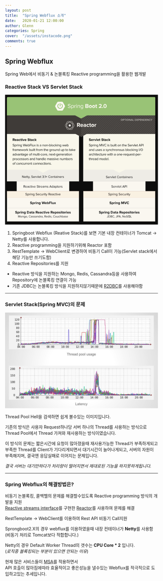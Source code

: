 ```yaml
---
layout: post
title:  "Spring Webflux 소개"
date:   2020-01-21 12:00:00
author: Glenn
categories: Spring
cover:  "/assets/instacode.png"
comments: true
---
```


## Spring Webflux
Spring Web에서 비동기 & 논블록킹 Reactive programming을 활용한 웹개발 

### Reactive Stack VS Servlet Stack

![Servlet Stack, Reative Stack 비교 이미지](https://github.com/tries1/glenn-blog/blob/master/assets/spring/servlet_vs_reactive.png?raw=true)

1. Springboot Webflux (Reative Stack)를 보면 기본 내장 컨테이너가 Tomcat -> Netty를 사용합니다.
2. Reactive programming을 지원하기위해 Reactor 포함
3. RestTemplate -> WebClient로 변경하여 비동기 Call이 가능(Servlet stack에서 해당 기능만 쓰기도함)
4. Reactive Repositories를 지원
 - Reactive 방식을 지원하는 Mongo, Redis, Cassandra등을 사용하여 Repository에 논블록킹 연결이 가능
 - 기존 JDBC는 논블록킹 방식을 지원하지않기때문에 [R2DBC](https://spring.io/projects/spring-data-r2dbc)를 사용해야함

---


### Servlet Stack(Spring MVC)의 문제

![Thread Pool Hell 비교 이미지](https://github.com/tries1/glenn-blog/blob/master/assets/spring/thread_pool_hell.png?raw=true)

Thread Pool Hell을 검색하면 쉽게 볼수있는 이미지입니다.  

기존의 방식은 사용자 Request하나당 서버 하나의 Thread를 사용하는 방식으로  
Thread Pool에서 Thread 가져와 재사용하는 방식이였습니다.  

이 방식의 문제는 짧은시간에 요청이 많아졌을때 재사용가능한 Thread가 부족하게되고  
부족한 Thread를 Client가 기다리게되면서 대기시간이 늘어나게되고, 서버의 자원이 부족해지며, 결국엔 응답실패로 이어지는 문제입니다.  

*결국 서버는 대기만하다가 처리량이 떨어지면서 제대로된 기능을 하지못하게됩니다.*

---

### Spring Webflux의 해결방법은?
비동기 논블록킹, 콜백헬의 문제를 해결할수있도록 Reactive programming 방식의 개발을 지원  
[Reactive streams interface](https://www.reactive-streams.org/)를 구현한 [Reactor](https://projectreactor.io/)를 사용하여 문제를 해결 

RestTemplate -> WebClient를 이용하여 Rest API 비동기 Call지원 

Sprongboot2.X의 경우 webflux를 이용하였을때 내장 컨테이너가 **Netty**를 사용함  
(비동기 처리로 Tomcat보다 적합합니다.)

Netty의 경우 Default Worker Thread의 갯수는 **CPU Core * 2** 입니다.  
(*로직중 블록킹되는 부분이 있으면 안되는 이유*)

현재 많은 서비스들이 [MSA](https://ko.wikipedia.org/wiki/%EB%A7%88%EC%9D%B4%ED%81%AC%EB%A1%9C%EC%84%9C%EB%B9%84%EC%8A%A4)를 적용하면서  
API 호출이 많아짐에따라 효율적이고 좋은성능을 낼수있는 Webflux를 적극적으로 도입하고있는 추세입니다.  
